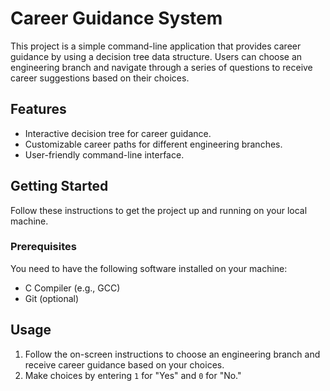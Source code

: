 # Career Guidance System

This project is a simple command-line application that provides career guidance by using a decision tree data structure. Users can choose an engineering branch and navigate through a series of questions to receive career suggestions based on their choices.

## Features
- Interactive decision tree for career guidance.
- Customizable career paths for different engineering branches.
- User-friendly command-line interface.

## Getting Started
Follow these instructions to get the project up and running on your local machine.

### Prerequisites
You need to have the following software installed on your machine:

- C Compiler (e.g., GCC)
- Git (optional)

## Usage
1. Follow the on-screen instructions to choose an engineering branch and receive career guidance based on your choices.
2. Make choices by entering `1` for "Yes" and `0` for "No."